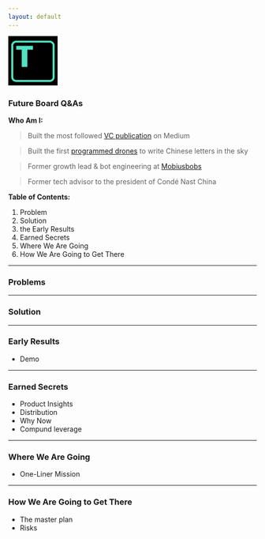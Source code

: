 ```yaml
---
layout: default
---
```


<img src="images/tars.png" alt="sample image" width="100" height="100">


### Future Board Q&As

**Who Am I:**

> Built the most followed [VC publication](https://medium.com/7ventures) on Medium

> Built the first [programmed drones](https://vimeo.com/111901733) to write Chinese letters in the sky

> Former growth lead & bot engineering at [Mobiusbobs](https://www.crunchbase.com/organization/mobiusbobs-inc)

> Former tech advisor to the president of Condé Nast China


**Table of Contents:**

1. Problem
2. Solution
3. the Early Results
3. Earned Secrets
4. Where We Are Going
5. How We Are Going to Get There


---

### Problems


---

### Solution 

---


### Early Results

- Demo 


---

### Earned Secrets

- Product Insights
- Distribution
- Why Now
- Compund leverage

---

### Where We Are Going

- One-Liner Mission

---

### How We Are Going to Get There

- The master plan 
- Risks 
